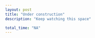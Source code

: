 ```yaml
---
layout: post
title: "Under construction"
description: "Keep watching this space"

total_time: "NA"
---
```

